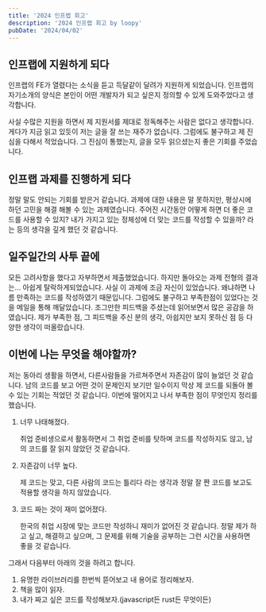 ```yaml
---
title: '2024 인프랩 회고'
description: '2024 인프랩 회고 by loopy'
pubDate: '2024/04/02'
---
```


## 인프랩에 지원하게 되다

인프랩의 FE가 열렸다는 소식을 듣고 득달같이 달려가 지원하게 되었습니다. 인프랩의 자기소개의 양식은 본인이 어떤 개발자가 되고 싶은지 정의할 수 있게 도와주었다고 생각합니다.

사실 수많은 지원을 하면서 제 지원서를 제대로 정독해주는 사람은 없다고 생각합니다. 게다가 지금 읽고 있듯이 저는 글을 잘 쓰는 재주가 없습니다. 그럼에도 불구하고 제 진심을 다해서 적었습니다. 그 진심이 통했는지, 글을 모두 읽으셨는지 좋은 기회를 주었습니다.

## 인프랩 과제를 진행하게 되다

정말 말도 안되는 기회를 받은거 같습니다. 과제에 대한 내용은 말 못하지만, 평상시에 하던 고민을 해결 해볼 수 있는 과제였습니다. 주어진 시간동안 어떻게 하면 더 좋은 코드를 사용할 수 있지? 내가 가지고 있는 정체성에 더 맞는 코드를 작성할 수 있을까? 라는 등의 생각을 깊게 했던 것 같습니다.

## 일주일간의 사투 끝에

모든 고려사항을 했다고 자부하면서 제출했었습니다. 하지만 돌아오는 과제 전형의 결과는… 아쉽게 탈락하게되었습니다. 사실 이 과제에 조금 자신이 있었습니다. 왜냐하면 나름 만족하는 코드를 작성하였기 때문입니다. 그럼에도 불구하고 부족한점이 있었다는 것을 메일을 통해 깨달았습니다. 조그만한 피드백을 주셨는데 읽어보면서 많은 공감을 하였습니다. 제가 부족한 점, 그 피드백을 주신 분의 생각, 아쉽지만 보지 못하신 점 등 다양한 생각이 떠올랐습니다.

## 이번에 나는 무엇을 해야할까?

저는 동아리 생활을 하면서, 다른사람들을 가르쳐주면서 자존감이 많이 늘었던 것 같습니다. 남의 코드를 보고 어떤 것이 문제인지 보기만 일수이지 막상 제 코드를 되돌아 볼 수 있는 기회는 적었던 것 같습니다. 이번에 떨어지고 나서 부족한 점이 무엇인지 정리를 했습니다.

1. 너무 나태해졌다.

    취업 준비생으로서 활동하면서 그 취업 준비를 탓하며 코드를 작성하지도 않고, 남의 코드를 잘 읽지 않았던 것 같습니다.

2. 자존감이 너무 높다.

    제 코드는 맞고, 다른 사람의 코드는 틀리다 라는 생각과 정말 잘 짠 코드를 보고도 적용할 생각을 하지 않았습니다.

3. 코드 짜는 것이 재미 없어졌다.

    한국의 취업 시장에 맞는 코드만 작성하니 재미가 없어진 것 같습니다. 정말 제가 하고 싶고, 해결하고 싶으며, 그 문제를 위해 기술을 공부하는 그런 시간을 사용하면 좋을 것 같습니다.

그래서 다음부터 아래의 것을 하려고 합니다.

1. 유명한 라이브러리를 한번씩 뜯어보고 내 용어로 정리해보자.
2. 책을 많이 읽자.
3. 내가 짜고 싶은 코드를 작성해보자.(javascript든 rust든 무엇이든)

